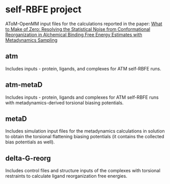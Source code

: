 # self-RBFE project

AToM-OpenMM input files for the calculations reported in the paper: [What to Make of Zero: Resolving the Statistical Noise from Conformational Reorganization in Alchemical Binding Free Energy Estimates with Metadynamics Sampling](https://pubs.acs.org/doi/10.1021/acs.jctc.3c01250)

## atm 
Includes inputs - protein, ligands, and complexes for ATM self-RBFE runs.

## atm-metaD 
Includes inputs - protein, ligands and complexes for ATM self-RBFE runs with metadynamics-derived torsional biasing potentials. 

## metaD
Includes simulation input files for the metadynamics calculations in solution to obtain the torsional flattening biasing potentials (it contains the collected bias potentials as  well).

## delta-G-reorg
Includes control files and structure inputs of the complexes with torsional restraints to calculate ligand reorganization free energies.
